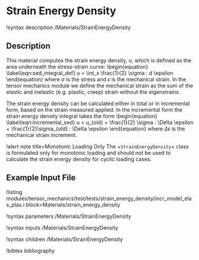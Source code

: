 # Strain Energy Density

!syntax description /Materials/StrainEnergyDensity

## Description

This material computes the strain energy density, $u$, which is defined as the
area underneath the stress-strain curve:
\begin{equation}
  \label{eqn:sed_integral_def}
  u = \int_x \frac{1}{2} \sigma : d \epsilon
\end{equation}
where $\sigma$ is the stress and $\epsilon$ is the mechanical strain. In the
tensor mechanics module we define the mechanical strain as the sum of the
elastic and inelastic (e.g. plastic, creep) strain without the eigenstrains.

The strain energy density can be calculated either in total or in incremental
form, based on the strain measured applied.
In the incremental form the strain energy density integral takes the form
\begin{equation}
  \label{eqn:incremental_sed}
  u = u_{old} + \frac{1}{2} \sigma : \Delta \epsilon +
      \frac{1}{2}\sigma_{old} : \Delta \epsilon
\end{equation}
where $\Delta \epsilon$ is the mechanical strain increment.

!alert note title=Monotonic Loading Only
The +`StrainEnergyDensity`+ class is formulated only for monotonic loading and
should not be used to calculate the strain energy density for cyclic loading cases.

## Example Input File

!listing modules/tensor_mechanics/test/tests/strain_energy_density/incr_model_elas_plas.i block=Materials/strain_energy_density

!syntax parameters /Materials/StrainEnergyDensity

!syntax inputs /Materials/StrainEnergyDensity

!syntax children /Materials/StrainEnergyDensity

!bibtex bibliography
